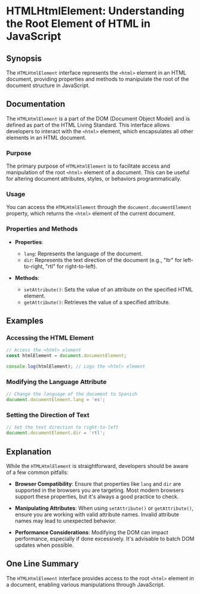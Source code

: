 <!--
Meta Description: # HTMLHtmlElement: Understanding the Root Element of HTML in JavaScript ## Synopsis The `HTMLHtmlElement` interface represents the `<html>` element in...
Meta Keywords: document, html, element, htmlhtmlelement, javascript
-->

# HTMLHtmlElement: Understanding the Root Element of HTML in JavaScript

## Synopsis
The `HTMLHtmlElement` interface represents the `<html>` element in an HTML document, providing properties and methods to manipulate the root of the document structure in JavaScript.

## Documentation
The `HTMLHtmlElement` is a part of the DOM (Document Object Model) and is defined as part of the HTML Living Standard. This interface allows developers to interact with the `<html>` element, which encapsulates all other elements in an HTML document.

### Purpose
The primary purpose of `HTMLHtmlElement` is to facilitate access and manipulation of the root `<html>` element of a document. This can be useful for altering document attributes, styles, or behaviors programmatically.

### Usage
You can access the `HTMLHtmlElement` through the `document.documentElement` property, which returns the `<html>` element of the current document.

### Properties and Methods
- **Properties**: 
  - `lang`: Represents the language of the document.
  - `dir`: Represents the text direction of the document (e.g., "ltr" for left-to-right, "rtl" for right-to-left).
  
- **Methods**: 
  - `setAttribute()`: Sets the value of an attribute on the specified HTML element.
  - `getAttribute()`: Retrieves the value of a specified attribute.

## Examples
### Accessing the HTML Element
```javascript
// Access the <html> element
const htmlElement = document.documentElement;

console.log(htmlElement); // Logs the <html> element
```

### Modifying the Language Attribute
```javascript
// Change the language of the document to Spanish
document.documentElement.lang = 'es';
```

### Setting the Direction of Text
```javascript
// Set the text direction to right-to-left
document.documentElement.dir = 'rtl';
```

## Explanation
While the `HTMLHtmlElement` is straightforward, developers should be aware of a few common pitfalls:

- **Browser Compatibility**: Ensure that properties like `lang` and `dir` are supported in the browsers you are targeting. Most modern browsers support these properties, but it's always a good practice to check.
  
- **Manipulating Attributes**: When using `setAttribute()` or `getAttribute()`, ensure you are working with valid attribute names. Invalid attribute names may lead to unexpected behavior.

- **Performance Considerations**: Modifying the DOM can impact performance, especially if done excessively. It's advisable to batch DOM updates when possible.

## One Line Summary
The `HTMLHtmlElement` interface provides access to the root `<html>` element in a document, enabling various manipulations through JavaScript.